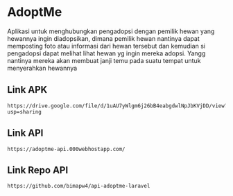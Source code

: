# AdoptMe

Aplikasi untuk menghubungkan pengadopsi dengan pemilik hewan yang hewannya ingin diadopsikan, 
dimana pemilik hewan nantinya dapat memposting foto atau informasi dari hewan tersebut dan 
kemudian si pengadopsi dapat melihat lihat hewan yg ingin mereka adopsi. 
Yangg nantinya mereka akan membuat janji temu pada suatu tempat untuk menyerahkan hewannya

## Link APK
```
https://drive.google.com/file/d/1uAU7yWlgm6j26bB4eabgdwlNpJbKVjDD/view?usp=sharing 
```

## Link API
```
https://adoptme-api.000webhostapp.com/ 
```

## Link Repo API
```
https://github.com/bimapw4/api-adoptme-laravel 
```
